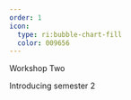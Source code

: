 ```yaml
---
order: 1
icon: 
  type: ri:bubble-chart-fill
  color: 009656
---
```


Workshop Two

Introducing semester 2 